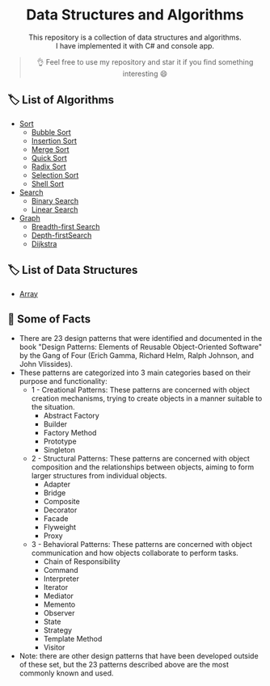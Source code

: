 <div align = "center">

# Data Structures and Algorithms

This repository is a collection of data structures and algorithms. </br>
I have implemented it with C# and console app.
> 👌 Feel free to use my repository and star it if you find something interesting 😄

</div>

## 🏷️ List of Algorithms
* [Sort](./Algorithms/Sort)
  * [Bubble Sort](./Algorithms/Sort/BubbleSort)
  * [Insertion Sort](./Algorithms/Sort/InsertionSort)
  * [Merge Sort](./Algorithms/Sort/MergeSort)
  * [Quick Sort](./Algorithms/Sort/QuickSort)
  * [Radix Sort](./Algorithms/Sort/RadixSort)
  * [Selection Sort](./Algorithms/Sort/SelectionSort)
  * [Shell Sort](./Algorithms/Sort/ShellSort)
* [Search](./Algorithms/Search)
  * [Binary Search](./Algorithms/Search/BinarySearch)
  * [Linear Search](./Algorithms/Search/LinearSearch)
* [Graph](./Algorithms/Graph)
  * [Breadth-first Search](./Algorithms/Graph/Breadth-firstSearch)
  * [Depth-firstSearch](./Algorithms/Graph/Depth-firstSearch)
  * [Dijkstra](./Algorithms/Graph/Dijkstra)
  
## 🏷️ List of Data Structures
* [Array](./DataStructures/Array/Array)


## 📔 Some of Facts
* There are 23 design patterns that were identified and documented in the book "Design Patterns: Elements of Reusable Object-Oriented Software" by the Gang of Four (Erich Gamma, Richard Helm, Ralph Johnson, and John Vlissides). </br>
* These patterns are categorized into 3 main categories based on their purpose and functionality: </br>
  * 1 - Creational Patterns: These patterns are concerned with object creation mechanisms, trying to create objects in a manner suitable to the situation.
    * Abstract Factory
    * Builder
    * Factory Method
    * Prototype
    * Singleton
  * 2 - Structural Patterns: These patterns are concerned with object composition and the relationships between objects, aiming to form larger structures from individual objects.
    * Adapter
    * Bridge
    * Composite
    * Decorator
    * Facade
    * Flyweight
    * Proxy
  * 3 - Behavioral Patterns: These patterns are concerned with object communication and how objects collaborate to perform tasks.
    * Chain of Responsibility
    * Command
    * Interpreter
    * Iterator
    * Mediator
    * Memento
    * Observer
    * State
    * Strategy
    * Template Method
    * Visitor
* Note: there are other design patterns that have been developed outside of these set, but the 23 patterns described above are the most commonly known and used. 
